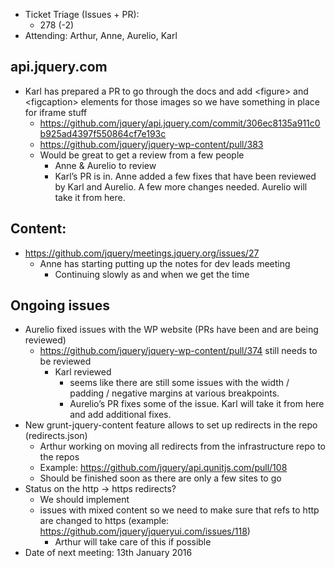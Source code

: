 * Ticket Triage (Issues + PR):
  * 278 (-2)
* Attending: Arthur, Anne, Aurelio, Karl

## api.jquery.com
* Karl has prepared a PR to go through the docs and add &lt;figure&gt; and &lt;figcaption&gt; elements for those images so we have something in place for iframe stuff
  * https://github.com/jquery/api.jquery.com/commit/306ec8135a911c0b925ad4397f550864cf7e193c
  * https://github.com/jquery/jquery-wp-content/pull/383
  * Would be great to get a review from a few people
    * Anne & Aurelio to review
    * Karl’s PR is in. Anne added a few fixes that have been reviewed by Karl and Aurelio. A few more changes needed. Aurelio will take it from here.

## Content:
* https://github.com/jquery/meetings.jquery.org/issues/27
  * Anne has starting putting up the notes for dev leads meeting
    * Continuing slowly as and when we get the time

## Ongoing issues
* Aurelio fixed issues with the WP website (PRs have been and are being reviewed)
  * https://github.com/jquery/jquery-wp-content/pull/374 still needs to be reviewed
    * Karl reviewed
      * seems like there are still some issues with the width / padding / negative margins at various breakpoints.
      * Aurelio’s PR fixes some of the issue. Karl will take it from here and add additional fixes.
* New grunt-jquery-content feature allows to set up redirects in the repo (redirects.json)
  * Arthur working on moving all redirects from the infrastructure repo to the repos
  * Example: https://github.com/jquery/api.qunitjs.com/pull/108
  * Should be finished soon as there are only a few sites to go
* Status on the http -> https redirects?
  * We should implement
  * issues with mixed content so we need to make sure that refs to http are changed to https (example: https://github.com/jquery/jqueryui.com/issues/118)
    * Arthur will take care of this if possible
* Date of next meeting: 13th January 2016
